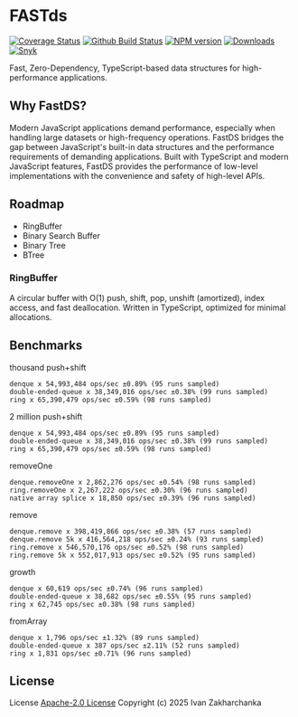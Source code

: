 # FASTds

[![Coverage Status][codecov-image]][codecov-url]
[![Github Build Status][github-image]][github-url]
[![NPM version][npm-image]][npm-url]
[![Downloads][downloads-image]][npm-url]
[![Snyk][snyk-image]][snyk-url]

Fast, Zero-Dependency, TypeScript-based data structures for high-performance applications.

## Why FastDS?

Modern JavaScript applications demand performance, especially when handling large datasets or high-frequency operations. FastDS bridges the gap between JavaScript's built-in data structures and the performance requirements of demanding applications.
Built with TypeScript and modern JavaScript features, FastDS provides the performance of low-level implementations with the convenience and safety of high-level APIs.

## Roadmap
 - RingBuffer
 - Binary Search Buffer
 - Binary Tree
 - BTree

### RingBuffer
A circular buffer with O(1) push, shift, pop, unshift (amortized), index access, and fast deallocation. Written in TypeScript, optimized for minimal allocations.

## Benchmarks

thousand push+shift
```
denque x 54,993,484 ops/sec ±0.89% (95 runs sampled)
double-ended-queue x 38,349,016 ops/sec ±0.38% (99 runs sampled)
ring x 65,390,479 ops/sec ±0.59% (98 runs sampled)
```

2 million push+shift
```
denque x 54,993,484 ops/sec ±0.89% (95 runs sampled)
double-ended-queue x 38,349,016 ops/sec ±0.38% (99 runs sampled)
ring x 65,390,479 ops/sec ±0.59% (98 runs sampled)
```

removeOne
```
denque.removeOne x 2,862,276 ops/sec ±0.54% (98 runs sampled)
ring.removeOne x 2,267,222 ops/sec ±0.30% (96 runs sampled)
native array splice x 18,850 ops/sec ±0.39% (96 runs sampled)
```

remove
```
denque.remove x 398,419,866 ops/sec ±0.38% (57 runs sampled)
denque.remove 5k x 416,564,218 ops/sec ±0.24% (93 runs sampled)
ring.remove x 546,570,176 ops/sec ±0.52% (98 runs sampled)
ring.remove 5k x 552,017,913 ops/sec ±0.52% (95 runs sampled)
```

growth
```
denque x 60,619 ops/sec ±0.74% (96 runs sampled)
double-ended-queue x 38,682 ops/sec ±0.55% (95 runs sampled)
ring x 62,745 ops/sec ±0.38% (98 runs sampled)
```

fromArray
```
denque x 1,796 ops/sec ±1.32% (89 runs sampled)
double-ended-queue x 387 ops/sec ±2.11% (52 runs sampled)
ring x 1,831 ops/sec ±0.71% (96 runs sampled)
```
## License

License [Apache-2.0 License](./LICENSE)
Copyright (c) 2025 Ivan Zakharchanka

[npm-url]: https://www.npmjs.com/package/fastds
[downloads-image]: https://img.shields.io/npm/dw/fastds.svg?maxAge=43200
[npm-image]: https://img.shields.io/npm/v/fastds.svg?maxAge=43200
[github-url]: https://github.com/3axap4eHko/fastds/actions
[github-image]: https://github.com/3axap4eHko/fastds/actions/workflows/build.yml/badge.svg?branch=master
[codecov-url]: https://codecov.io/gh/3axap4eHko/fastds
[codecov-image]: https://codecov.io/gh/3axap4eHko/fastds/branch/master/graph/badge.svg?maxAge=43200
[snyk-url]: https://snyk.io/test/npm/fastds/latest
[snyk-image]: https://snyk.io/test/github/3axap4eHko/fastds/badge.svg?maxAge=43200

